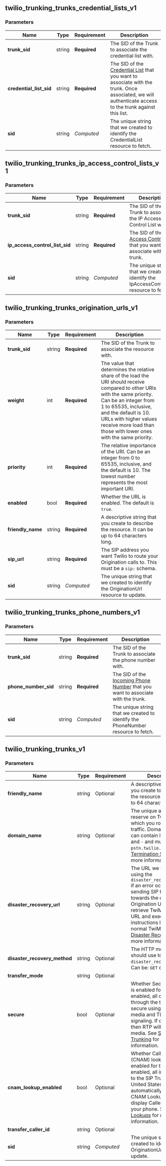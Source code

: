 
## twilio_trunking_trunks_credential_lists_v1

### Parameters

Name | Type | Requirement | Description
--- | --- | --- | ---
**trunk_sid** | string | **Required** | The SID of the Trunk to associate the credential list with.
**credential_list_sid** | string | **Required** | The SID of the [Credential List](https://www.twilio.com/docs/voice/sip/api/sip-credentiallist-resource) that you want to associate with the trunk. Once associated, we will authenticate access to the trunk against this list.
**sid** | string | *Computed* | The unique string that we created to identify the CredentialList resource to fetch.

## twilio_trunking_trunks_ip_access_control_lists_v1

### Parameters

Name | Type | Requirement | Description
--- | --- | --- | ---
**trunk_sid** | string | **Required** | The SID of the Trunk to associate the IP Access Control List with.
**ip_access_control_list_sid** | string | **Required** | The SID of the [IP Access Control List](https://www.twilio.com/docs/voice/sip/api/sip-ipaccesscontrollist-resource) that you want to associate with the trunk.
**sid** | string | *Computed* | The unique string that we created to identify the IpAccessControlList resource to fetch.

## twilio_trunking_trunks_origination_urls_v1

### Parameters

Name | Type | Requirement | Description
--- | --- | --- | ---
**trunk_sid** | string | **Required** | The SID of the Trunk to associate the resource with.
**weight** | int | **Required** | The value that determines the relative share of the load the URI should receive compared to other URIs with the same priority. Can be an integer from 1 to 65535, inclusive, and the default is 10. URLs with higher values receive more load than those with lower ones with the same priority.
**priority** | int | **Required** | The relative importance of the URI. Can be an integer from 0 to 65535, inclusive, and the default is 10. The lowest number represents the most important URI.
**enabled** | bool | **Required** | Whether the URL is enabled. The default is `true`.
**friendly_name** | string | **Required** | A descriptive string that you create to describe the resource. It can be up to 64 characters long.
**sip_url** | string | **Required** | The SIP address you want Twilio to route your Origination calls to. This must be a `sip:` schema.
**sid** | string | *Computed* | The unique string that we created to identify the OriginationUrl resource to update.

## twilio_trunking_trunks_phone_numbers_v1

### Parameters

Name | Type | Requirement | Description
--- | --- | --- | ---
**trunk_sid** | string | **Required** | The SID of the Trunk to associate the phone number with.
**phone_number_sid** | string | **Required** | The SID of the [Incoming Phone Number](https://www.twilio.com/docs/phone-numbers/api/incomingphonenumber-resource) that you want to associate with the trunk.
**sid** | string | *Computed* | The unique string that we created to identify the PhoneNumber resource to fetch.

## twilio_trunking_trunks_v1

### Parameters

Name | Type | Requirement | Description
--- | --- | --- | ---
**friendly_name** | string | Optional | A descriptive string that you create to describe the resource. It can be up to 64 characters long.
**domain_name** | string | Optional | The unique address you reserve on Twilio to which you route your SIP traffic. Domain names can contain letters, digits, and `-` and must end with `pstn.twilio.com`. See [Termination Settings](https://www.twilio.com/docs/sip-trunking#termination) for more information.
**disaster_recovery_url** | string | Optional | The URL we should call using the `disaster_recovery_method` if an error occurs while sending SIP traffic towards the configured Origination URL. We retrieve TwiML from the URL and execute the instructions like any other normal TwiML call. See [Disaster Recovery](https://www.twilio.com/docs/sip-trunking#disaster-recovery) for more information.
**disaster_recovery_method** | string | Optional | The HTTP method we should use to call the `disaster_recovery_url`. Can be: `GET` or `POST`.
**transfer_mode** | string | Optional | 
**secure** | bool | Optional | Whether Secure Trunking is enabled for the trunk. If enabled, all calls going through the trunk will be secure using SRTP for media and TLS for signaling. If disabled, then RTP will be used for media. See [Secure Trunking](https://www.twilio.com/docs/sip-trunking#securetrunking) for more information.
**cnam_lookup_enabled** | bool | Optional | Whether Caller ID Name (CNAM) lookup should be enabled for the trunk. If enabled, all inbound calls to the SIP Trunk from the United States and Canada automatically perform a CNAM Lookup and display Caller ID data on your phone. See [CNAM Lookups](https://www.twilio.com/docs/sip-trunking#CNAM) for more information.
**transfer_caller_id** | string | Optional | 
**sid** | string | *Computed* | The unique string that we created to identify the OriginationUrl resource to update.

